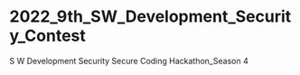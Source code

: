 # 2022_9th_SW_Development_Security_Contest
S W Development Security Secure Coding Hackathon_Season 4
